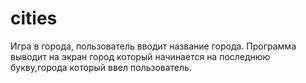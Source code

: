 # cities
Игра в города, пользователь вводит название города. 
Программа выводит на экран город который начинается на последнюю букву,города который ввел пользователь.
